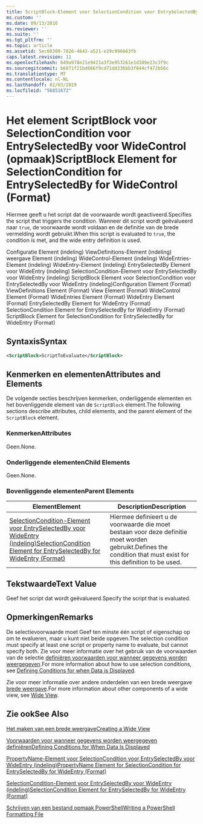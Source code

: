 ```yaml
---
title: ScriptBlock-Element voor SelectionCondition voor EntrySelectedBy voor WideControl (indeling) | Microsoft Docs
ms.custom: ''
ms.date: 09/13/2016
ms.reviewer: ''
ms.suite: ''
ms.tgt_pltfrm: ''
ms.topic: article
ms.assetid: 5ec68309-7826-4643-a521-e29c996663fb
caps.latest.revision: 11
ms.openlocfilehash: 649a978e21e9421a3f3e953261e1d309e23c3f9c
ms.sourcegitcommit: b6871f21bd666f9cd71dd336bb3f844cf472b56c
ms.translationtype: MT
ms.contentlocale: nl-NL
ms.lasthandoff: 02/03/2019
ms.locfileid: "56851672"
---
```

# <a name="scriptblock-element-for-selectioncondition-for-entryselectedby-for-widecontrol-format"></a><span data-ttu-id="f0214-102">Het element ScriptBlock voor SelectionCondition voor EntrySelectedBy voor WideControl (opmaak)</span><span class="sxs-lookup"><span data-stu-id="f0214-102">ScriptBlock Element for SelectionCondition for EntrySelectedBy for WideControl (Format)</span></span>

<span data-ttu-id="f0214-103">Hiermee geeft u het script dat de voorwaarde wordt geactiveerd.</span><span class="sxs-lookup"><span data-stu-id="f0214-103">Specifies the script that triggers the condition.</span></span> <span data-ttu-id="f0214-104">Wanneer dit script wordt geëvalueerd naar `true`, de voorwaarde wordt voldaan en de definitie van de brede vermelding wordt gebruikt.</span><span class="sxs-lookup"><span data-stu-id="f0214-104">When this script is evaluated to `true`, the condition is met, and the wide entry definition is used.</span></span>

<span data-ttu-id="f0214-105">Configuratie Element (indeling) ViewDefinitions-Element (indeling) weergave Element (indeling) WideControl-Element (indeling) WideEntries-Element (indeling) WideEntry-Element (indeling) EntrySelectedBy Element voor WideEntry (indeling) SelectionCondition-Element voor EntrySelectedBy voor WideEntry (indeling) ScriptBlock Element voor SelectionCondition voor EntrySelectedBy voor WideEntry (indeling)</span><span class="sxs-lookup"><span data-stu-id="f0214-105">Configuration Element (Format) ViewDefinitions Element (Format) View Element (Format) WideControl Element (Format) WideEntries Element (Format) WideEntry Element (Format) EntrySelectedBy Element for WideEntry (Format) SelectionCondition Element for EntrySelectedBy for WideEntry (Format) ScriptBlock Element for SelectionCondition for EntrySelectedBy for WideEntry (Format)</span></span>

## <a name="syntax"></a><span data-ttu-id="f0214-106">Syntaxis</span><span class="sxs-lookup"><span data-stu-id="f0214-106">Syntax</span></span>

```xml
<ScriptBlock>ScriptToEvaluate</ScriptBlock>
```

## <a name="attributes-and-elements"></a><span data-ttu-id="f0214-107">Kenmerken en elementen</span><span class="sxs-lookup"><span data-stu-id="f0214-107">Attributes and Elements</span></span>

<span data-ttu-id="f0214-108">De volgende secties beschrijven kenmerken, onderliggende elementen en het bovenliggende element van de `ScriptBlock` element.</span><span class="sxs-lookup"><span data-stu-id="f0214-108">The following sections describe attributes, child elements, and the parent element of the `ScriptBlock` element.</span></span>

### <a name="attributes"></a><span data-ttu-id="f0214-109">Kenmerken</span><span class="sxs-lookup"><span data-stu-id="f0214-109">Attributes</span></span>

<span data-ttu-id="f0214-110">Geen.</span><span class="sxs-lookup"><span data-stu-id="f0214-110">None.</span></span>

### <a name="child-elements"></a><span data-ttu-id="f0214-111">Onderliggende elementen</span><span class="sxs-lookup"><span data-stu-id="f0214-111">Child Elements</span></span>

<span data-ttu-id="f0214-112">Geen.</span><span class="sxs-lookup"><span data-stu-id="f0214-112">None.</span></span>

### <a name="parent-elements"></a><span data-ttu-id="f0214-113">Bovenliggende elementen</span><span class="sxs-lookup"><span data-stu-id="f0214-113">Parent Elements</span></span>

|<span data-ttu-id="f0214-114">Element</span><span class="sxs-lookup"><span data-stu-id="f0214-114">Element</span></span>|<span data-ttu-id="f0214-115">Description</span><span class="sxs-lookup"><span data-stu-id="f0214-115">Description</span></span>|
|-------------|-----------------|
|[<span data-ttu-id="f0214-116">SelectionCondition-Element voor EntrySelectedBy voor WideEntry (indeling)</span><span class="sxs-lookup"><span data-stu-id="f0214-116">SelectionCondition Element for EntrySelectedBy for WideEntry (Format)</span></span>](./selectioncondition-element-for-entryselectedby-for-widecontrol-format.md)|<span data-ttu-id="f0214-117">Hiermee definieert u de voorwaarde die moet bestaan voor deze definitie moet worden gebruikt.</span><span class="sxs-lookup"><span data-stu-id="f0214-117">Defines the condition that must exist for this definition to be used.</span></span>|

## <a name="text-value"></a><span data-ttu-id="f0214-118">Tekstwaarde</span><span class="sxs-lookup"><span data-stu-id="f0214-118">Text Value</span></span>

<span data-ttu-id="f0214-119">Geef het script dat wordt geëvalueerd.</span><span class="sxs-lookup"><span data-stu-id="f0214-119">Specify the script that is evaluated.</span></span>

## <a name="remarks"></a><span data-ttu-id="f0214-120">Opmerkingen</span><span class="sxs-lookup"><span data-stu-id="f0214-120">Remarks</span></span>

<span data-ttu-id="f0214-121">De selectievoorwaarde moet Geef ten minste één script of eigenschap op om te evalueren, maar u kunt niet beide opgeven.</span><span class="sxs-lookup"><span data-stu-id="f0214-121">The selection condition must specify at least one script or property name to evaluate, but cannot specify both.</span></span> <span data-ttu-id="f0214-122">Zie voor meer informatie over het gebruik van de voorwaarden van de selectie [definiëren voorwaarden voor wanneer gegevens worden weergegeven](./defining-conditions-for-displaying-data.md).</span><span class="sxs-lookup"><span data-stu-id="f0214-122">For more information about how to use selection conditions, see [Defining Conditions for when Data is Displayed](./defining-conditions-for-displaying-data.md).</span></span>

<span data-ttu-id="f0214-123">Zie voor meer informatie over andere onderdelen van een brede weergave [brede weergave](./creating-a-wide-view.md).</span><span class="sxs-lookup"><span data-stu-id="f0214-123">For more information about other components of a wide view, see [Wide View](./creating-a-wide-view.md).</span></span>

## <a name="see-also"></a><span data-ttu-id="f0214-124">Zie ook</span><span class="sxs-lookup"><span data-stu-id="f0214-124">See Also</span></span>

[<span data-ttu-id="f0214-125">Het maken van een brede weergave</span><span class="sxs-lookup"><span data-stu-id="f0214-125">Creating a Wide View</span></span>](./creating-a-wide-view.md)

[<span data-ttu-id="f0214-126">Voorwaarden voor wanneer gegevens worden weergegeven definiëren</span><span class="sxs-lookup"><span data-stu-id="f0214-126">Defining Conditions for When Data Is Displayed</span></span>](./defining-conditions-for-displaying-data.md)

[<span data-ttu-id="f0214-127">PropertyName-Element voor SelectionCondition voor EntrySelectedBy voor WideEntry (indeling)</span><span class="sxs-lookup"><span data-stu-id="f0214-127">PropertyName Element for SelectionCondition for EntrySelectedBy for WideEntry (Format)</span></span>](./propertyname-element-for-selectioncondition-for-entryselectedby-for-wideentry-format.md)

[<span data-ttu-id="f0214-128">SelectionCondition-Element voor EntrySelectedBy voor WideEntry (indeling)</span><span class="sxs-lookup"><span data-stu-id="f0214-128">SelectionCondition Element for EntrySelectedBy for WideEntry (Format)</span></span>](./selectioncondition-element-for-entryselectedby-for-widecontrol-format.md)

[<span data-ttu-id="f0214-129">Schrijven van een bestand opmaak PowerShell</span><span class="sxs-lookup"><span data-stu-id="f0214-129">Writing a PowerShell Formatting File</span></span>](./writing-a-powershell-formatting-file.md)
